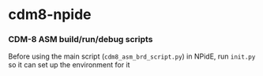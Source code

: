 # cdm8-npide
### CDM-8 ASM build/run/debug scripts
Before using the main script (`cdm8_asm_brd_script.py`) in NPidE, run `init.py` so it can set up the environment for it
